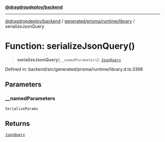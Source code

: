 [**@dragdropdeploy/backend**](../../../../../README.md)

***

[@dragdropdeploy/backend](../../../../../README.md) / [generated/prisma/runtime/library](../README.md) / serializeJsonQuery

# Function: serializeJsonQuery()

> **serializeJsonQuery**(`__namedParameters`): [`JsonQuery`](../type-aliases/JsonQuery.md)

Defined in: backend/src/generated/prisma/runtime/library.d.ts:3366

## Parameters

### \_\_namedParameters

`SerializeParams`

## Returns

[`JsonQuery`](../type-aliases/JsonQuery.md)
